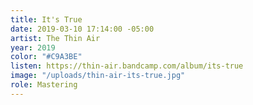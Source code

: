 ```yaml
---
title: It's True
date: 2019-03-10 17:14:00 -05:00
artist: The Thin Air
year: 2019
color: "#C9A3BE"
listen: https://thin-air.bandcamp.com/album/its-true
image: "/uploads/thin-air-its-true.jpg"
role: Mastering
---
```


